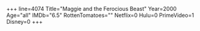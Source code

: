 +++
line=4074
Title="Maggie and the Ferocious Beast"
Year=2000
Age="all"
IMDb="6.5"
RottenTomatoes=""
Netflix=0
Hulu=0
PrimeVideo=1
Disney=0
+++

